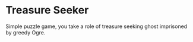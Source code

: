 Treasure Seeker
================

Simple puzzle game, you take a role of treasure seeking ghost imprisoned by greedy Ogre.